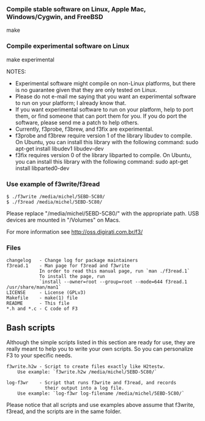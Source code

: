 ### Compile stable software on Linux, Apple Mac, Windows/Cygwin, and FreeBSD

make


### Compile experimental software on Linux

make experimental

NOTES:
   - Experimental software might compile on non-Linux platforms, but
     there is no guarantee given that they are only tested on Linux.
   - Please do not e-mail me saying that you want an experimental software
     to run on your platform; I already know that.
   - If you want experimental software to run on your platform,
     help to port them, or find someone that can port them for you.
     If you do port the software, please send me a patch to help others.
   - Currently, f3probe, f3brew, and f3fix are experimental.
   - f3probe and f3brew require version 1 of the library libudev to compile.
     On Ubuntu, you can install this library with the following command:
     sudo apt-get install libudev1 libudev-dev
   - f3fix requires version 0 of the library libparted to compile.
     On Ubuntu, you can install this library with the following command:
     sudo apt-get install libparted0-dev


### Use example of f3write/f3read

```
$ ./f3write /media/michel/5EBD-5C80/
$ ./f3read /media/michel/5EBD-5C80/
```

Please replace "/media/michel/5EBD-5C80/" with the appropriate path.
USB devices are mounted in "/Volumes" on Macs.

For more information see http://oss.digirati.com.br/f3/


### Files

    changelog   - Change log for package maintainers
    f3read.1    - Man page for f3read and f3write
                In order to read this manual page, run `man ./f3read.1`
                To install the page, run
                `install --owner=root --group=root --mode=644 f3read.1 /usr/share/man/man1`
    LICENSE     - License (GPLv3)
    Makefile    - make(1) file
    README      - This file
    *.h and *.c - C code of F3

## Bash scripts

Although the simple scripts listed in this section are ready for use,
they are really meant to help you to write your own scripts.
So you can personalize F3 to your specific needs.

    f3write.h2w - Script to create files exactly like H2testw.
        Use example: `f3write.h2w /media/michel/5EBD-5C80/`

    log-f3wr    - Script that runs f3write and f3read, and records
                  their output into a log file.
        Use example: `log-f3wr log-filename /media/michel/5EBD-5C80/`

Please notice that all scripts and use examples above assume that
f3write, f3read, and the scripts are in the same folder.
